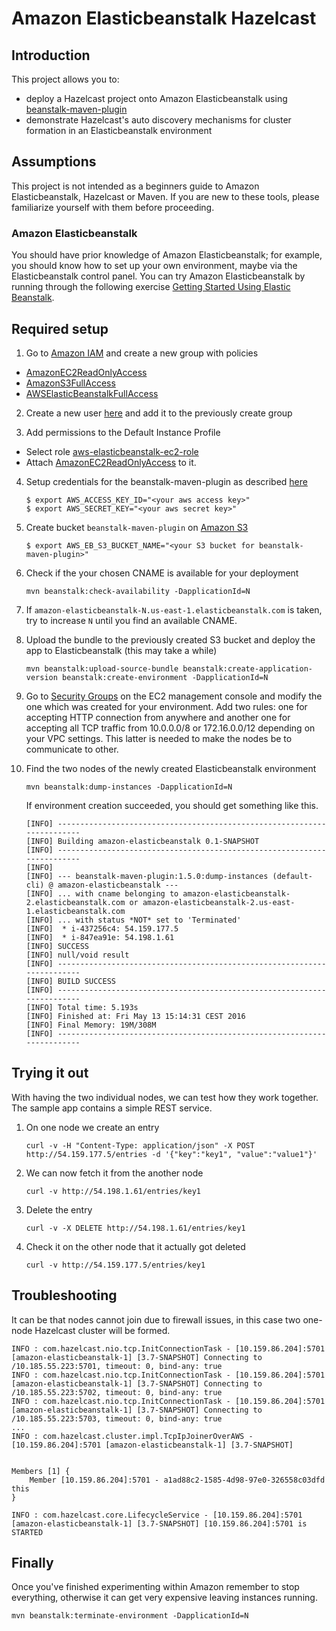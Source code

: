# Amazon Elasticbeanstalk Hazelcast

## Introduction

This project allows you to:

- deploy a Hazelcast project onto Amazon Elasticbeanstalk using [beanstalk-maven-plugin](http://beanstalker.ingenieux.com.br/beanstalk-maven-plugin/usage.html)
- demonstrate Hazelcast's auto discovery mechanisms for cluster formation in an Elasticbeanstalk environment

## Assumptions

This project is not intended as a beginners guide to Amazon Elasticbeanstalk, Hazelcast or Maven. If you are new to these tools, please familiarize yourself with them before proceeding.

### Amazon Elasticbeanstalk

You should have prior knowledge of Amazon Elasticbeanstalk; for example, you should know how to set up your own environment, maybe via the Elasticbeanstalk control panel.
You can try Amazon Elasticbeanstalk by running through the following exercise [Getting Started Using Elastic Beanstalk](http://docs.aws.amazon.com/elasticbeanstalk/latest/dg/GettingStarted.html).

## Required setup

1. Go to [Amazon IAM](https://console.aws.amazon.com/iam/home) and create a new group with policies

* [AmazonEC2ReadOnlyAccess](https://console.aws.amazon.com/iam/home?#policies/arn:aws:iam::aws:policy/AmazonEC2ReadOnlyAccess)
* [AmazonS3FullAccess](https://console.aws.amazon.com/iam/home?region=us-east-1#policies/arn:aws:iam::aws:policy/AmazonS3FullAccess)
* [AWSElasticBeanstalkFullAccess](https://console.aws.amazon.com/iam/home?#policies/arn:aws:iam::aws:policy/AWSElasticBeanstalkFullAccess)

2. Create a new user [here](https://console.aws.amazon.com/iam/home?#users) and add it to the previously create group

3. Add permissions to the Default Instance Profile

* Select role [aws-elasticbeanstalk-ec2-role](https://console.aws.amazon.com/iam/home?#roles/aws-elasticbeanstalk-ec2-role)
* Attach [AmazonEC2ReadOnlyAccess](https://console.aws.amazon.com/iam/home?#policies/arn:aws:iam::aws:policy/AmazonEC2ReadOnlyAccess) to it.

4. Setup credentials for the beanstalk-maven-plugin as described [here](http://beanstalker.ingenieux.com.br/beanstalk-maven-plugin/security.html)

    ```
    $ export AWS_ACCESS_KEY_ID="<your aws access key>"
    $ export AWS_SECRET_KEY="<your aws secret key>"
    ```

5. Create bucket `beanstalk-maven-plugin` on [Amazon S3](https://console.aws.amazon.com/s3/home)

    ```
    $ export AWS_EB_S3_BUCKET_NAME="<your S3 bucket for beanstalk-maven-plugin>"
    ```

6. Check if the your chosen CNAME is available for your deployment

    ```
    mvn beanstalk:check-availability -DapplicationId=N
    ```

7. If `amazon-elasticbeanstalk-N.us-east-1.elasticbeanstalk.com` is taken, try to increase `N` until you find an available CNAME.

8. Upload the bundle to the previously created S3 bucket and deploy the app to Elasticbeanstalk (this may take a while)

    ```
    mvn beanstalk:upload-source-bundle beanstalk:create-application-version beanstalk:create-environment -DapplicationId=N
    ```

9. Go to [Security Groups](https://console.aws.amazon.com/ec2/v2/home#SecurityGroups:sort=groupName) on the EC2 management console and modify the one which was created for your environment. Add two rules: one for accepting HTTP connection from anywhere and another one for accepting all TCP traffic from 10.0.0.0/8 or 172.16.0.0/12 depending on your VPC settings. This latter is needed to make the nodes be to communicate to other.

10. Find the two nodes of the newly created Elasticbeanstalk environment

    ```
    mvn beanstalk:dump-instances -DapplicationId=N
    ```

    If environment creation succeeded, you should get something like this.

    ```
    [INFO] ------------------------------------------------------------------------
    [INFO] Building amazon-elasticbeanstalk 0.1-SNAPSHOT
    [INFO] ------------------------------------------------------------------------
    [INFO]
    [INFO] --- beanstalk-maven-plugin:1.5.0:dump-instances (default-cli) @ amazon-elasticbeanstalk ---
    [INFO] ... with cname belonging to amazon-elasticbeanstalk-2.elasticbeanstalk.com or amazon-elasticbeanstalk-2.us-east-1.elasticbeanstalk.com
    [INFO] ... with status *NOT* set to 'Terminated'
    [INFO]  * i-437256c4: 54.159.177.5
    [INFO]  * i-847ea91e: 54.198.1.61
    [INFO] SUCCESS
    [INFO] null/void result
    [INFO] ------------------------------------------------------------------------
    [INFO] BUILD SUCCESS
    [INFO] ------------------------------------------------------------------------
    [INFO] Total time: 5.193s
    [INFO] Finished at: Fri May 13 15:14:31 CEST 2016
    [INFO] Final Memory: 19M/308M
    [INFO] ------------------------------------------------------------------------
    ```

## Trying it out

With having the two individual nodes, we can test how they work together. The sample app contains a simple REST service.

1. On one node we create an entry

    ```
    curl -v -H "Content-Type: application/json" -X POST http://54.159.177.5/entries -d '{"key":"key1", "value":"value1"}'
    ```

2. We can now fetch it from the another node

    ```
    curl -v http://54.198.1.61/entries/key1
    ```

3. Delete the entry

    ```
    curl -v -X DELETE http://54.198.1.61/entries/key1
    ```

4. Check it on the other node that it actually got deleted

    ```
    curl -v http://54.159.177.5/entries/key1
    ```

## Troubleshooting

It can be that nodes cannot join due to firewall issues, in this case two one-node Hazelcast cluster will be formed.

```
INFO : com.hazelcast.nio.tcp.InitConnectionTask - [10.159.86.204]:5701 [amazon-elasticbeanstalk-1] [3.7-SNAPSHOT] Connecting to /10.185.55.223:5701, timeout: 0, bind-any: true
INFO : com.hazelcast.nio.tcp.InitConnectionTask - [10.159.86.204]:5701 [amazon-elasticbeanstalk-1] [3.7-SNAPSHOT] Connecting to /10.185.55.223:5702, timeout: 0, bind-any: true
INFO : com.hazelcast.nio.tcp.InitConnectionTask - [10.159.86.204]:5701 [amazon-elasticbeanstalk-1] [3.7-SNAPSHOT] Connecting to /10.185.55.223:5703, timeout: 0, bind-any: true
...
INFO : com.hazelcast.cluster.impl.TcpIpJoinerOverAWS - [10.159.86.204]:5701 [amazon-elasticbeanstalk-1] [3.7-SNAPSHOT]


Members [1] {
	Member [10.159.86.204]:5701 - a1ad88c2-1585-4d98-97e0-326558c03dfd this
}

INFO : com.hazelcast.core.LifecycleService - [10.159.86.204]:5701 [amazon-elasticbeanstalk-1] [3.7-SNAPSHOT] [10.159.86.204]:5701 is STARTED
```

## Finally

Once you've finished experimenting within Amazon remember to stop everything, otherwise it can get very expensive leaving instances running.

```
mvn beanstalk:terminate-environment -DapplicationId=N
```
